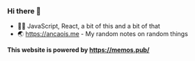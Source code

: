 ### Hi there 👋

- 👨‍💻 JavaScript, React, a bit of this and a bit of that
- 🌏 https://ancaois.me - My random notes on random things

**This website is powered by https://memos.pub/**
